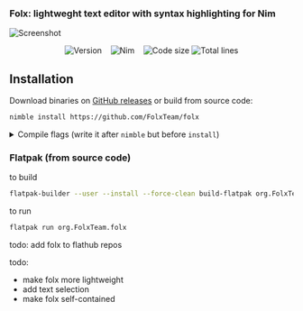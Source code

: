 <p>
  <h3>Folx: lightweght text editor with syntax highlighting for Nim</h3>
</p>

![Screenshot](https://ie.wampi.ru/2022/04/21/41cfc2c0b351d171e.png)
<p align="center">
  <img alt="Version" src="https://img.shields.io/badge/Version-0.1-x.svg?style=flat-square&logoColor=white&color=blue">
  &nbsp;&nbsp;
  <img alt="Nim" src="https://img.shields.io/badge/Nim-Nim.svg?style=flat-square&logo=nim&logoColor=white&color=cb9e50">
  &nbsp;&nbsp;
  <img alt="Code size" src="https://img.shields.io/github/languages/code-size/FolxTeam/folx?style=flat-square">
  <img alt="Total lines" src="https://img.shields.io/tokei/lines/github/FolxTeam/folx?color=purple&style=flat-square">
</p>

## Installation
Download binaries on [GitHub releases](https://github.com/FolxTeam/folx/releases) or build from source code:
```sh
nimble install https://github.com/FolxTeam/folx
```
<details><summary>Compile flags (write it after <code>nimble</code> but before <code>install</code>)</summary><p>
  <code>-u:useMalloc</code> - use nim <code>alloc</code> instead of c <code>malloc</code>
</p></details>

### Flatpak (from source code)
to build
```sh
flatpak-builder --user --install --force-clean build-flatpak org.FolxTeam.folx.yml
```
to run
```sh
flatpak run org.FolxTeam.folx
```
todo: add folx to flathub repos

todo:
- make folx more lightweight
- add text selection
- make folx self-contained
